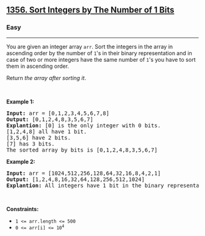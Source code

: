 <h2><a href="https://leetcode.com/problems/sort-integers-by-the-number-of-1-bits/">1356. Sort Integers by The Number of 1 Bits</a></h2><h3>Easy</h3><hr><div style="user-select: auto;"><p style="user-select: auto;">You are given an integer array <code style="user-select: auto;">arr</code>. Sort the integers in the array&nbsp;in ascending order by the number of <code style="user-select: auto;">1</code>'s&nbsp;in their binary representation and in case of two or more integers have the same number of <code style="user-select: auto;">1</code>'s you have to sort them in ascending order.</p>

<p style="user-select: auto;">Return <em style="user-select: auto;">the array after sorting it</em>.</p>

<p style="user-select: auto;">&nbsp;</p>
<p style="user-select: auto;"><strong style="user-select: auto;">Example 1:</strong></p>

<pre style="user-select: auto;"><strong style="user-select: auto;">Input:</strong> arr = [0,1,2,3,4,5,6,7,8]
<strong style="user-select: auto;">Output:</strong> [0,1,2,4,8,3,5,6,7]
<strong style="user-select: auto;">Explantion:</strong> [0] is the only integer with 0 bits.
[1,2,4,8] all have 1 bit.
[3,5,6] have 2 bits.
[7] has 3 bits.
The sorted array by bits is [0,1,2,4,8,3,5,6,7]
</pre>

<p style="user-select: auto;"><strong style="user-select: auto;">Example 2:</strong></p>

<pre style="user-select: auto;"><strong style="user-select: auto;">Input:</strong> arr = [1024,512,256,128,64,32,16,8,4,2,1]
<strong style="user-select: auto;">Output:</strong> [1,2,4,8,16,32,64,128,256,512,1024]
<strong style="user-select: auto;">Explantion:</strong> All integers have 1 bit in the binary representation, you should just sort them in ascending order.
</pre>

<p style="user-select: auto;">&nbsp;</p>
<p style="user-select: auto;"><strong style="user-select: auto;">Constraints:</strong></p>

<ul style="user-select: auto;">
	<li style="user-select: auto;"><code style="user-select: auto;">1 &lt;= arr.length &lt;= 500</code></li>
	<li style="user-select: auto;"><code style="user-select: auto;">0 &lt;= arr[i] &lt;= 10<sup style="user-select: auto;">4</sup></code></li>
</ul>
</div>